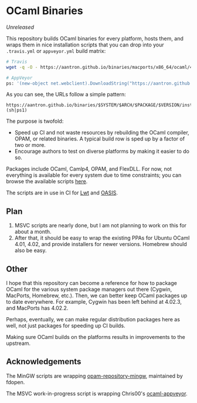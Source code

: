 # OCaml Binaries

*Unreleased*

This repository builds OCaml binaries for every platform, hosts them, and wraps
them in nice installation scripts that you can drop into your `.travis.yml` or
`appveyor.yml` build matrix:

```sh
# Travis
wget -q -O - https://aantron.github.io/binaries/macports/x86_64/ocaml/4.03/install.sh | bash

# AppVeyor
ps: '(new-object net.webclient).DownloadString("https://aantron.github.io/binaries/mingw/x86_64/ocaml/4.03/install.ps1") | PowerShell -Command -'
```

As you can see, the URLs follow a simple pattern:

```
https://aantron.github.io/binaries/$SYSTEM/$ARCH/$PACKAGE/$VERSION/install.(sh|ps1)
```

The purpose is twofold:
- Speed up CI and not waste resources by rebuilding the OCaml
  compiler, OPAM, or related binaries. A typical build row is sped up by a
  factor of two or more.
- Encourage authors to test on diverse platforms by making it easier to do so.

Packages include OCaml, Camlp4, OPAM, and FlexDLL. For now, not everything is
available for every system due to time constraints; you can browse the available
scripts [here](https://github.com/aantron/binaries/tree/gh-pages).

The scripts are in use in CI for [Lwt][lwt] and [OASIS][oasis-appveyor].

## Plan

1. MSVC scripts are nearly done, but I am not planning to work on this for about
   a month.
2. After that, it should be easy to wrap the existing PPAs for Ubuntu OCaml
   4.01, 4.02, and provide installers for newer versions. Homebrew should also
   be easy.

## Other

I hope that this repository can become a reference for how to package OCaml for
the various system package managers out there (Cygwin, MacPorts, Homebrew,
etc.). Then, we can better keep OCaml packages up to date everywhere. For
example, Cygwin has been left behind at 4.02.3, and MacPorts has 4.02.2.

Perhaps, eventually, we can make regular distribution packages here as well, not
just packages for speeding up CI builds.

Making sure OCaml builds on the platforms results in improvements to the
upstream.

## Acknowledgements

The MinGW scripts are wrapping [opam-repository-mingw][opam-repo-mingw],
maintained by fdopen.

The MSVC work-in-progress script is wrapping Chris00's
[ocaml-appveyor][ocaml-appveyor].

[lwt]: https://github.com/ocsigen/lwt
[oasis-appveyor]: https://github.com/ocaml/oasis/blob/master/appveyor.yml
[opam-repo-mingw]: https://fdopen.github.io/opam-repository-mingw/
[ocaml-appveyor]: https://github.com/Chris00/ocaml-appveyor
